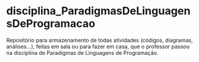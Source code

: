 # disciplina_ParadigmasDeLinguagensDeProgramacao
Repositório para armazenamento de todas atividades (códigos, diagramas, análises...), feitas em sala ou para fazer em casa, que o professor passou na disciplina de Paradigmas de Linguagens de Programação.
